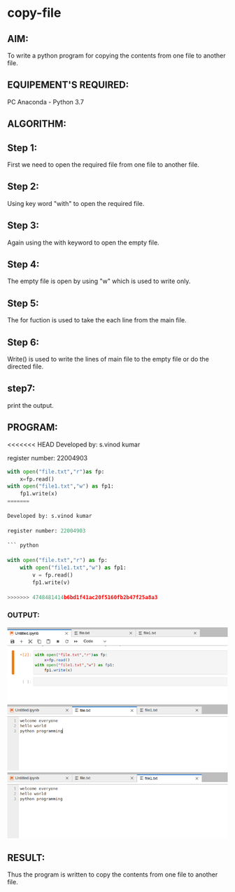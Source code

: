 # copy-file
## AIM:
To write a python program for copying the contents from one file to another file.
## EQUIPEMENT'S REQUIRED: 
PC
Anaconda - Python 3.7
## ALGORITHM: 
## Step 1: 
First we need to open the required file from one file to another file.

## Step 2: 
Using key word "with" to open the required file.
 
## Step 3:
Again using the with keyword to open the empty file.

## Step 4: 
The empty file is open by using "w" which is used to write only.  

## Step 5:
The for fuction is used to take the each line from the main file.
 
## Step 6:
Write() is used to write the lines of main file to the empty file or do the directed file.

## step7: 
print the output.

 

## PROGRAM:
<<<<<<< HEAD
 Developed by: s.vinod kumar
 
register number: 22004903
``` python
with open("file.txt","r")as fp:
    x=fp.read()
with open("file1.txt","w") as fp1:
    fp1.write(x)
=======

Developed by: s.vinod kumar

register number: 22004903

``` python

with open("file.txt","r") as fp:
    with open("file1.txt","w") as fp1:
        v = fp.read()
        fp1.write(v)

>>>>>>> 4748481414b6bd1f41ac20f5160fb2b47f25a8a3
```
### OUTPUT:
![output](/output%20(2).png)
![output](/output2.png)
![output](/output1.png)


## RESULT:
Thus the program is written to copy the contents from one file to another file.
